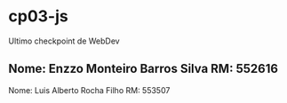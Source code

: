 # cp03-js
Ultimo checkpoint de WebDev

Nome: Enzzo Monteiro Barros Silva
RM: 552616 
----------------------
Nome: Luis Alberto Rocha Filho
RM: 553507
